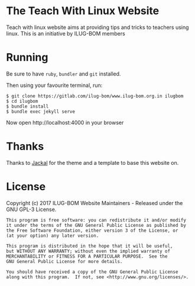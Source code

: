 # The Teach With Linux Website

Teach with linux website aims at providing tips and tricks to teachers using linux. This is an initiative by ILUG-BOM members

# Running

Be sure to have `ruby`, `bundler` and `git` installed.

Then using your favourite terminal, run:

```
$ git clone https://gitlab.com/ilug-bom/www.ilug-bom.org.in ilugbom
$ cd ilugbom
$ bundle install
$ bundle exec jekyll serve
```

Now open http://localhost:4000 in your browser

# Thanks
Thanks to [Jackal](https://github.com/clenemt/jackal) for the theme and a template to base this website on.

# License
Copyright (c) 2017 ILUG-BOM Website Maintainers - Released under the GNU GPL-3 License.

    This program is free software: you can redistribute it and/or modify
    it under the terms of the GNU General Public License as published by
    the Free Software Foundation, either version 3 of the License, or
    (at your option) any later version.

    This program is distributed in the hope that it will be useful,
    but WITHOUT ANY WARRANTY; without even the implied warranty of
    MERCHANTABILITY or FITNESS FOR A PARTICULAR PURPOSE.  See the
    GNU General Public License for more details.

    You should have received a copy of the GNU General Public License
    along with this program.  If not, see <http://www.gnu.org/licenses/>.
